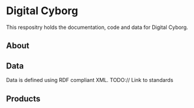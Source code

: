 # Digital Cyborg

This respositry holds the documentation, code and data for Digital Cyborg.

## About

## Data

Data is defined using RDF compliant XML. TODO:// Link to standards

## Products
